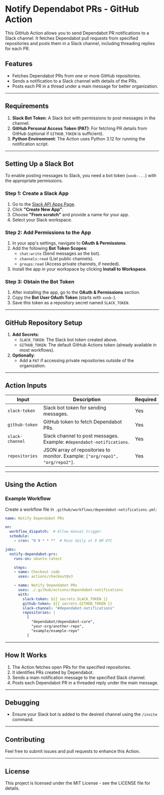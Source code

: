 # Notify Dependabot PRs - GitHub Action

This GitHub Action allows you to send Dependabot PR notifications to a Slack channel. It fetches Dependabot pull requests from specified repositories and posts them in a Slack channel, including threading replies for each PR.

## Features
- Fetches Dependabot PRs from one or more GitHub repositories.
- Sends a notification to a Slack channel with details of the PRs.
- Posts each PR in a thread under a main message for better organization.

---

## Requirements
1. **Slack Bot Token**: A Slack bot with permissions to post messages in the channel.
2. **GitHub Personal Access Token (PAT)**: For fetching PR details from GitHub (optional if `GITHUB_TOKEN` is sufficient).
3. **Python Environment**: The Action uses Python 3.12 for running the notification script.

---

## Setting Up a Slack Bot
To enable posting messages to Slack, you need a bot token (`xoxb-...`) with the appropriate permissions.

### Step 1: Create a Slack App
1. Go to the [Slack API Apps Page](https://api.slack.com/apps).
2. Click **"Create New App"**.
3. Choose **"From scratch"** and provide a name for your app.
4. Select your Slack workspace.

### Step 2: Add Permissions to the App
1. In your app's settings, navigate to **OAuth & Permissions**.
2. Add the following **Bot Token Scopes**:
   - `chat:write` (Send messages as the bot).
   - `channels:read` (List public channels).
   - `groups:read` (Access private channels, if needed).
3. Install the app in your workspace by clicking **Install to Workspace**.

### Step 3: Obtain the Bot Token
1. After installing the app, go to the **OAuth & Permissions** section.
2. Copy the **Bot User OAuth Token** (starts with `xoxb-`).
3. Save this token as a repository secret named `SLACK_TOKEN`.

---

## GitHub Repository Setup
1. **Add Secrets**:
   - `SLACK_TOKEN`: The Slack bot token created above.
   - `GITHUB_TOKEN`: The default GitHub Actions token (already available in most workflows).
2. **Optionally**:
   - Add a `PAT` if accessing private repositories outside of the organization.

---

## Action Inputs
| Input             | Description                                                                         | Required |
|-------------------|-------------------------------------------------------------------------------------|----------|
| `slack-token`     | Slack bot token for sending messages.                                              | Yes      |
| `github-token`    | GitHub token to fetch Dependabot PRs.                                              | Yes      |
| `slack-channel`   | Slack channel to post messages. Example: `#dependabot-notifications`.               | Yes      |
| `repositories`    | JSON array of repositories to monitor. Example: `["org/repo1", "org/repo2"]`. | Yes      |

---

## Using the Action

### Example Workflow
Create a workflow file in `.github/workflows/dependabot-notifications.yml`:

```yaml
name: Notify Dependabot PRs

on:
  workflow_dispatch:  # Allow manual trigger
  schedule:
    - cron: "0 9 * * *"  # Runs daily at 9 AM UTC

jobs:
  notify-dependabot-prs:
    runs-on: ubuntu-latest

    steps:
    - name: Checkout code
      uses: actions/checkout@v3

    - name: Notify Dependabot PRs
      uses: ./.github/actions/dependabot-notifications
      with:
        slack-token: ${{ secrets.SLACK_TOKEN }}
        github-token: ${{ secrets.GITHUB_TOKEN }}
        slack-channel: "#dependabot-notifications"
        repositories: |
          [
            "dependabot/dependabot-core",
            "your-org/another-repo",
            "example/example-repo"
          ]
```

---

## How It Works
1. The Action fetches open PRs for the specified repositories.
2. It identifies PRs created by Dependabot.
3. Sends a main notification message to the specified Slack channel.
4. Posts each Dependabot PR in a threaded reply under the main message.

---

## Debugging
- Ensure your Slack bot is added to the desired channel using the `/invite` command.
---

## Contributing
Feel free to submit issues and pull requests to enhance this Action.

---

## License
This project is licensed under the MIT License - see the LICENSE file for details.

